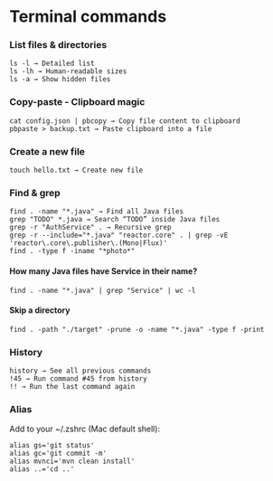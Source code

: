 # Terminal commands

### List files & directories

```
ls -l → Detailed list
ls -lh → Human-readable sizes
ls -a → Show hidden files
```

### Copy-paste - Clipboard magic
```
cat config.json | pbcopy → Copy file content to clipboard
pbpaste > backup.txt → Paste clipboard into a file
```

### Create a new file
`touch hello.txt → Create new file`

### Find & grep
```
find . -name "*.java" → Find all Java files
grep "TODO" *.java → Search “TODO” inside Java files
grep -r "AuthService" . → Recursive grep
grep -r --include="*.java" "reactor.core" . | grep -vE 'reactor\.core\.publisher\.(Mono|Flux)'
find . -type f -iname "*photo*"
```

#### How many Java files have Service in their name?
`find . -name "*.java" | grep "Service" | wc -l`

#### Skip a directory
`find . -path "./target" -prune -o -name "*.java" -type f -print`

### History
```
history → See all previous commands
!45 → Run command #45 from history
!! → Run the last command again
```

### Alias
Add to your ~/.zshrc (Mac default shell):
```
alias gs='git status'
alias gc='git commit -m'
alias mvnci='mvn clean install'
alias ..='cd ..'
```